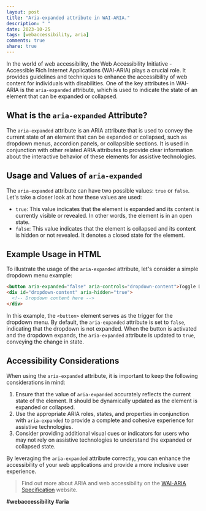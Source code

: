 ```yaml
---
layout: post
title: "Aria-expanded attribute in WAI-ARIA."
description: " "
date: 2023-10-25
tags: [webaccessibility, aria]
comments: true
share: true
---
```


In the world of web accessibility, the Web Accessibility Initiative - Accessible Rich Internet Applications (WAI-ARIA) plays a crucial role. It provides guidelines and techniques to enhance the accessibility of web content for individuals with disabilities. One of the key attributes in WAI-ARIA is the `aria-expanded` attribute, which is used to indicate the state of an element that can be expanded or collapsed.

## What is the `aria-expanded` Attribute?

The `aria-expanded` attribute is an ARIA attribute that is used to convey the current state of an element that can be expanded or collapsed, such as dropdown menus, accordion panels, or collapsible sections. It is used in conjunction with other related ARIA attributes to provide clear information about the interactive behavior of these elements for assistive technologies.

## Usage and Values of `aria-expanded`

The `aria-expanded` attribute can have two possible values: `true` or `false`. Let's take a closer look at how these values are used:

- `true`: This value indicates that the element is expanded and its content is currently visible or revealed. In other words, the element is in an open state.
- `false`: This value indicates that the element is collapsed and its content is hidden or not revealed. It denotes a closed state for the element.

## Example Usage in HTML

To illustrate the usage of the `aria-expanded` attribute, let's consider a simple dropdown menu example:

```html
<button aria-expanded="false" aria-controls="dropdown-content">Toggle Dropdown</button>
<div id="dropdown-content" aria-hidden="true">
  <!-- Dropdown content here -->
</div>
```

In this example, the `<button>` element serves as the trigger for the dropdown menu. By default, the `aria-expanded` attribute is set to `false`, indicating that the dropdown is not expanded. When the button is activated and the dropdown expands, the `aria-expanded` attribute is updated to `true`, conveying the change in state.

## Accessibility Considerations

When using the `aria-expanded` attribute, it is important to keep the following considerations in mind:

1. Ensure that the value of `aria-expanded` accurately reflects the current state of the element. It should be dynamically updated as the element is expanded or collapsed.
2. Use the appropriate ARIA roles, states, and properties in conjunction with `aria-expanded` to provide a complete and cohesive experience for assistive technologies.
3. Consider providing additional visual cues or indicators for users who may not rely on assistive technologies to understand the expanded or collapsed state.

By leveraging the `aria-expanded` attribute correctly, you can enhance the accessibility of your web applications and provide a more inclusive user experience.

> Find out more about ARIA and web accessibility on the [WAI-ARIA Specification](https://www.w3.org/TR/wai-aria-1.2/) website.

**#webaccessibility #aria**